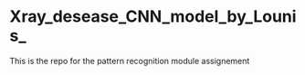 # Xray_desease_CNN_model_by_Lounis_
This is the repo for the pattern recognition module assignement

